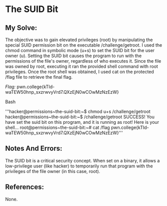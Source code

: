 # The SUID Bit


## My Solve:
The objective was to gain elevated privileges (root) by manipulating the special SUID permission bit on the executable /challenge/getroot.
I used the chmod command in symbolic mode (u+s) to set the SUID bit for the user owner (u).
Setting the SUID bit causes the program to run with the permissions of the file's owner, regardless of who executes it. Since the file was owned by root, executing it ran the provided shell command with root privileges.
Once the root shell was obtained, I used cat on the protected /flag file to retrieve the final flag.

*Flag:* pwn.college{kTId-waTEW50hnp_sxzrwvyVrd7.QXzEjN0wCOwMzNzEzW}

Bash

'''hacker@permissions\~the-suid-bit:\~$ chmod u+s /challenge/getroot
hacker@permissions\~the-suid-bit:\~$ /challenge/getroot
SUCCESS! You have set the suid bit on this program, and it is running as root! 
Here is your shell...
root@permissions\~the-suid-bit:\~# cat /flag
pwn.college{kTId-waTEW50hnp_sxzrwvyVrd7.QXzEjN0wCOwMzNzEzW}'''


## Notes And Errors:
The SUID bit is a critical security concept. When set on a binary, it allows a low-privilege user (like hacker) to temporarily run that program with the privileges of the file owner (in this case, root).

## References:
None.









